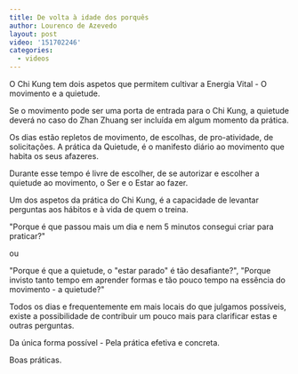 ```yaml
---
title: De volta à idade dos porquês
author: Lourenco de Azevedo
layout: post
video: '151702246'
categories:
  - videos
---
```

O Chi Kung tem dois aspetos que permitem cultivar a Energia Vital - O movimento e a quietude. 

Se o movimento pode ser uma porta de entrada para o Chi Kung, a quietude deverá no caso do Zhan Zhuang ser incluída em algum momento da prática. 

Os dias estão repletos de movimento, de escolhas, de pro-atividade, de solicitações. A prática da Quietude, é o manifesto diário ao movimento que habita os seus afazeres.

Durante esse tempo é livre de escolher, de se autorizar e escolher a quietude ao movimento, o Ser e o Estar ao fazer.

Um dos aspetos da prática do Chi Kung, é a capacidade de levantar perguntas aos hábitos e à vida de quem o treina.

"Porque é que passou mais um dia e nem 5 minutos consegui criar para praticar?"

ou 

"Porque é que a quietude, o "estar parado" é tão desafiante?", "Porque invisto tanto tempo em aprender formas e tão pouco tempo na essência do movimento - a quietude?"

Todos os dias e frequentemente em mais locais do que julgamos possíveis, existe a possibilidade de contribuir um pouco mais para clarificar estas e outras perguntas. 

Da única forma possível - Pela prática efetiva e concreta.

Boas práticas. 